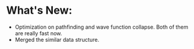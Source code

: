 # What's New:
- Optimization on pathfinding and wave function collapse. Both of them are really fast now.
- Merged the similar data structure.